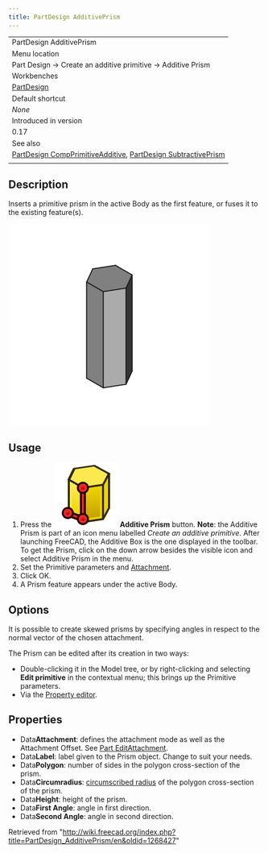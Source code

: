 ```yaml
---
title: PartDesign AdditivePrism
---
```


|                                                                                                                                                                                                     |
| --------------------------------------------------------------------------------------------------------------------------------------------------------------------------------------------------- |
| PartDesign AdditivePrism                                                                                                                                                                            |
| Menu location                                                                                                                                                                                       |
| Part Design → Create an additive primitive → Additive Prism                                                                                                                                         |
| Workbenches                                                                                                                                                                                         |
| [PartDesign](/PartDesign_Workbench "PartDesign Workbench")                                                                                                                                          |
| Default shortcut                                                                                                                                                                                    |
| _None_                                                                                                                                                                                              |
| Introduced in version                                                                                                                                                                               |
| 0.17                                                                                                                                                                                                |
| See also                                                                                                                                                                                            |
| [PartDesign CompPrimitiveAdditive](/PartDesign_CompPrimitiveAdditive "PartDesign CompPrimitiveAdditive"), [PartDesign SubtractivePrism](/PartDesign_SubtractivePrism "PartDesign SubtractivePrism") |
|                                                                                                                                                                                                     |

## Description

Inserts a primitive prism in the active Body as the first feature, or fuses it to the existing feature(s).

![](/src/assets/images/PartDesign_AdditivePrism_example.png)

## Usage

1. Press the ![](/src/assets/images/PartDesign_AdditivePrism.svg) **Additive Prism** button. **Note**: the Additive Prism is part of an icon menu labelled _Create an additive primitive_. After launching FreeCAD, the Additive Box is the one displayed in the toolbar. To get the Prism, click on the down arrow besides the visible icon and select Additive Prism in the menu.
2. Set the Primitive parameters and [Attachment](/Part_EditAttachment "Part EditAttachment").
3. Click OK.
4. A Prism feature appears under the active Body.

## Options

It is possible to create skewed prisms by specifying angles in respect to the normal vector of the chosen attachment.

The Prism can be edited after its creation in two ways:

- Double-clicking it in the Model tree, or by right-clicking and selecting **Edit primitive** in the contextual menu; this brings up the Primitive parameters.
- Via the [Property editor](/Property_editor "Property editor").

## Properties

- Data**Attachment**: defines the attachment mode as well as the Attachment Offset. See [Part EditAttachment](/Part_EditAttachment "Part EditAttachment").
- Data**Label**: label given to the Prism object. Change to suit your needs.
- Data**Polygon**: number of sides in the polygon cross-section of the prism.
- Data**Circumradius**: [circumscribed radius](https://en.wikipedia.org/wiki/Circumscribed_circle) of the polygon cross-section of the prism.
- Data**Height**: height of the prism.
- Data**First Angle**: angle in first direction.
- Data**Second Angle**: angle in second direction.

Retrieved from "<http://wiki.freecad.org/index.php?title=PartDesign_AdditivePrism/en&oldid=1268427>"
